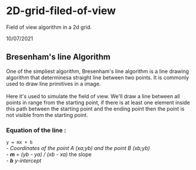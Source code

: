 # 2D-grid-filed-of-view
Field of view algorithm in a 2d grid.

10/07/2021


## Bresenham's line Algorithm 

One of the simpliest algorithm, Bresenham's line algorithm is a line drawing algorithm that determinesa straight line between two points. It is commonly used to draw line primitives in a image. </br> \
Here it's used to simulate the field of view. We'll draw a line between all points in range from the starting point, if there is at least one element inside this path between the starting point and the ending point then the point is not visible from the starting point.

### Equation of the line :
`y = mx + b` 
</br> <i> - Coordinates of the point A (xa;yb) and the point B (xb;yb) </i>
</br> <i> - <b>m</b> = (yb - ya) / (xb - xa) </i> the slope
</br> <i> - <b>b</b> y-intercept
